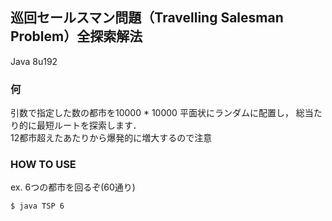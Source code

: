 ## 巡回セールスマン問題（Travelling Salesman Problem）全探索解法

Java 8u192

### 何
引数で指定した数の都市を10000 * 10000 平面状にランダムに配置し，
総当たり的に最短ルートを探索します．  
12都市超えたあたりから爆発的に増大するので注意

### HOW TO USE

ex. 6つの都市を回るぞ(60通り)  

`$ java TSP 6`
